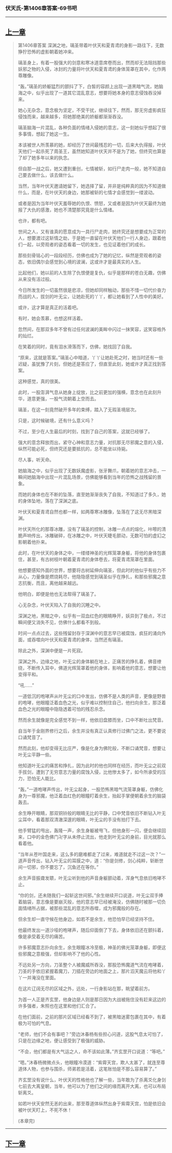 ### 伏天氏-第1406章答案-69书吧

--------
[上一章](./a352a6570b500dce5e409495cd93fac1.md)
--------


>
>
>
>第1406章答案
>深渊之地，璃圣带着叶伏天和夏青鸢的身影一路往下，无数狰狞恐怖的虚影朝着她冲来。
>
>璃圣身上，有着一股强大的剑意和寒冰道意席卷而出，然而却无法阻挡那些妖邪之物的入侵，冰封的力量将叶伏天和夏青鸢的身体笼罩在其中，化作两尊雕像。
>
>“轰。”璃圣的娇躯猛烈的颤抖了下，白皙的容颜上出现一道黑暗气流，她脑海之中，似乎出现了一道其它混乱意志，想要将她本身的意志侵蚀吞没掉来。
>
>她心无杂念，意念极为坚定，不受干扰，继续往下，然而，那无穷虚影疯狂侵蚀而来，越来越多，将她那绝美的娇躯都渐渐吞没。
>
>璃圣脑海一片混乱，各种负面的情绪入侵她的意志，这一刻她似乎想起了很多事情，想起了她这一生。
>
>本该被世人所羡慕的她，却经历了世间最残忍的一切，后来大仇得报，叶伏天他们一起杀死了周圣王，虽然她知道叶伏天并不是为了她，但终究也算是了却了她多年以来的执念。
>
>但自那一战之后，她又遭到重创，七情被斩，如行尸走肉一般，她不知道自己要去做什么，该去做什么。
>
>当然，当年叶伏天邀请她留下，她选择了留，并非是纯粹真的因为不知道做什么，而是，在叶伏天的身边，她那被斩的七情才会感觉到一缕波动。
>
>或者是因为当年叶伏天羞辱她的仇恨、愤怒，又或者是因为叶伏天最终为她报了大仇的感激，她也不清楚那究竟是什么情绪。
>
>也许，都有吧。
>
>世间之人，又有谁真的愿意成为一具行尸走肉，她终究还是想要成为正常的人，想要渡过这斩情之劫，于是她一直留在叶伏天他们一行人身边，跟着他们一起，以旁观者的姿态看着一切的发生，也见证着他们的成长。
>
>那些刻骨铭心的一段段经历，仿佛也成为了她的记忆，纵然是旁观者的姿态，依旧偶尔会感觉到心境的波澜，这或许才是最真实的人生。
>
>比起他们，她以前的人生除了仇恨便是复仇，似乎是那样的苍白无趣，仿佛从来没有活过般。
>
>今日所发生的一切虽然很是悲凉，但她却同样触动，那些不惜一切代价奋力而战的人，拔剑的叶无尘，让她赴死的丫丫，都让她看到了人性中的美好。
>
>或许，这才算是真正的活着吧。
>
>有时，她会羡慕，也想这样活着。
>
>忽然间，在那双多年不曾有过任何波澜的美眸中闪过一抹笑容，这笑容格外的灿烂。
>
>在笑着的同时，竟有泪水滑落而下，仿佛，她找回了自我。
>
>“原来，这就是答案。”璃圣心中暗道，丫丫让她赴死之时，她当时还有一些迟疑，虽犹豫了片刻，但她还是答应了，但直至此刻，她或许才真正找到答案。
>
>这种感觉，真的很美。
>
>此时，一股澎湃气息从她身上绽放，比之前更加的强横，意念也在此刻升华，道意更强，一股气流朝着上空而去。
>
>璃圣，在这一刻竟然破开多年的束缚，踏入了无瑕圣境层次。
>
>只是，这时候破境，还有什么意义吗？
>
>不过，至少在人生最后的时刻，找到了自己的答案，这就已经够了。
>
>强大的意念释放而出，紧守心神和意志力量，对抗那无尽邪魔之意的入侵，纵然可能必死，但终究还是要抵抗的，总不能坐以待毙。
>
>尽人事，听天命。
>
>她脑海之中，似乎出现了无数妖魔虚影，张牙舞爪，朝着她的意志冲击，一瞬间她脑海中出现一片混乱场景，仿佛能够看到当年的恐怖之战残留的景象。
>
>而她的身体也在不断的坠落，直至她渐渐丧失了自我，不知道过了多久，她的身体坠地，落在了深渊之底。
>
>叶伏天和夏青鸢自然也都一样，如两尊寒冰雕像，坠落在了这无尽黑暗深渊。
>
>叶伏天所化的那尊冰雕，没有了璃圣的控制，冰雕一点点的熔化，咔嚓的清脆声响传出，冰雕破碎，在冰雕之中，叶伏天睫毛颤动，无数可怕的虚幻之影朝着他扑来。
>
>此时，在叶伏天的身体之中，一缕缕神圣的光辉笼罩身躯，将他的身体包裹住，甚至，有古树枝叶朝着夏青鸢的身体卷去，将夏青鸢笼罩在里面。
>
>他想要感知外面的世界，想要将古树延伸向璃圣，但此时的他似乎有些力不从心，力量像是燃烧耗尽，他隐隐感觉到璃圣似乎在挣扎，和那些邪魔之意志抗衡，而且，离他越来越远。
>
>他明白，即便是他也无法帮得了璃圣了。
>
>心无杂念，叶伏天陷入了自我的沉睡之中。
>
>深渊之地，黑暗之中，似乎有一双血红色的眼睛睁开，妖异到了极点，不过瞬间便又消失不见，仿佛什么都看不到般。
>
>时间一点点过去，这些残留封存于深渊中的意志早已被腐蚀，疯狂的涌向外面，或吞噬向叶伏天和夏青鸢的身体，当然还有璃圣。
>
>除此之外，深渊中便是一片死寂。
>
>深渊之外，边缘之地，叶无尘的身体躺在地上，正痛苦的挣扎着，佛音缭绕，不断传入耳中，佛道光辉笼罩着他的身体，影响着他的意志，想要让他变得平和。
>
>“吼……”
>
>一道低沉的咆哮声从叶无尘的口中发出，仿佛不是人类的声音，更像是野兽的咆哮，他眼瞳泛着血色之光，似乎难以控制住自己，他扫向余生，那泛着血色之光的眼瞳中隐隐透着可怕的残忍杀念。
>
>然而余生就像是完全感觉不到一样，他依旧盘膝而坐，口中不断吐出梵音。
>
>自当年于金刚界修行之后，余生并没有真正认真修行过佛门之法，更不要说口诵梵音了。
>
>然而此刻，他却变得无比庄严，像是化身为佛陀般，不断口诵梵音，想要让叶无尘平静一些。
>
>他知道叶无尘的痛苦和挣扎，因为此时的他也同样在经历，而叶无尘之前双手拔剑，遭到了无穷意志力量的腐蚀入侵，比他惨太多了，如今所承受的压力，恐怕无人能比。
>
>“轰。”一道咆哮声传出，叶无尘起身，一股恐怖黑暗气流笼罩身躯，仿佛化身为一尊邪魔，他泛着血红色的眼瞳盯着余生，抬起手掌便朝着余生的脑袋轰去。
>
>余生睁开眼睛，那双铜铃般的眼睛无比的平静，口中梵音依旧不断钻入叶无尘耳中，看着那双清澈深邃的眼睛，叶无尘的手没有拍打下去。
>
>他手臂猛的甩出，轰隆一声，余生身躯被甩飞，但他身形一闪，便会继续回来，口中的金色佛门卍字从未停止流出，他走到叶无尘的身前，目光就那么看着他。
>
>“当年从苍叶国走来，这么多的磨难都走了过来，难道就走不过这一次？”一道声音传出，钻入叶无尘的耳膜之中，道：“你是剑修，剑心纯粹，斩断世间一切邪，你不要忘了，沉鱼还在等你。”
>
>余生声音振聋发聩，叶无尘听到他的声音身躯颤动着，浑身气息依旧咆哮不止。
>
>“你的剑，还未随我们一起斩这世间邪。”余生继续开口说道，叶无尘双手捧着脑袋，意志像是要崩灭般，他的意志早已经被淹没，仿佛随时被那一切负面情绪所占据，被那些混乱的意志所吞噬，成为邪魔般的存在。
>
>但余生却一直守候在他身边，如若不是余生，他恐怕早已经坚持不住。
>
>他最终发出一道沙哑的咆哮声，随后仰面倒了下去，身体依旧还在颤抖着，像是承受着无尽的痛苦。
>
>许多邪魔意志扑向余生，余生眼瞳冰冷至极，神圣的佛光笼罩身躯，即便这些邪魔之意极强，但却影响不了他的心性。
>
>不远处另一方向，刀圣整个人被魔威所吞没，那股恐怖魔道气流在咆哮着，刀圣的手依旧紧握着魔刀，刀插在旁边的地面之上，那片滔天魔云将他和丫丫一并淹没在里面。
>
>在这片辽阔无尽的区域之外，远处，一行身影站在那，眺望着前方。
>
>为首一人正是齐玄罡，他身边是人则是那日因为大战被拖住没有赶来这边的许多强者，朱照也在这里和他们汇合了。
>
>在他们面前，之前的那片区域已经看不到了，被黑暗迷雾包裹在其中，有着极为可怕的气息。
>
>“老师，他们不会有事吧？”旁边沐春杨有些担心问道，这股气息太可怕了，只是在边缘之地，便让感受到了极强的威胁。
>
>“不会，他们都是有大气运之人，命不该如此薄。”齐玄罡开口说道：“等吧。”
>
>“嗯。”沐春杨微微点头，他眼瞳冷漠道：“紫霄天宫，欺人太甚了，就连至尊道体人物，也参与围杀，师弟若是活着，这笔账怕是不那么容易算了。”
>
>齐玄罡没有说什么，叶伏天的性格他也了解一些，当年敢为了杀离爻化身剑七前去大离皇朝，当年，他可以为了他们之间的缘而离开大离，也可以布局斩离爻。
>
>如若叶伏天安然无恙的出来，那至尊道体纵然出身于紫霄天宫，怕是依旧会被叶伏天盯上，不死不休！
>
>(本章完)
>
>

--------
[下一章](./9724077bb2bc0fe960bb4c0021b9f8e5.md)
--------
